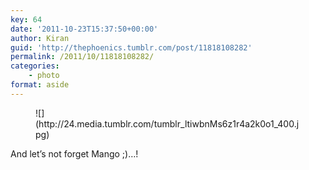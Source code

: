 ```yaml
---
key: 64
date: '2011-10-23T15:37:50+00:00'
author: Kiran
guid: 'http://thephoenics.tumblr.com/post/11818108282'
permalink: /2011/10/11818108282/
categories:
    - photo
format: aside
---
```


<div class="figure"><figure> ![](http://24.media.tumblr.com/tumblr_ltiwbnMs6z1r4a2k0o1_400.jpg)  
 </figure></div>And let’s not forget Mango ;)…!